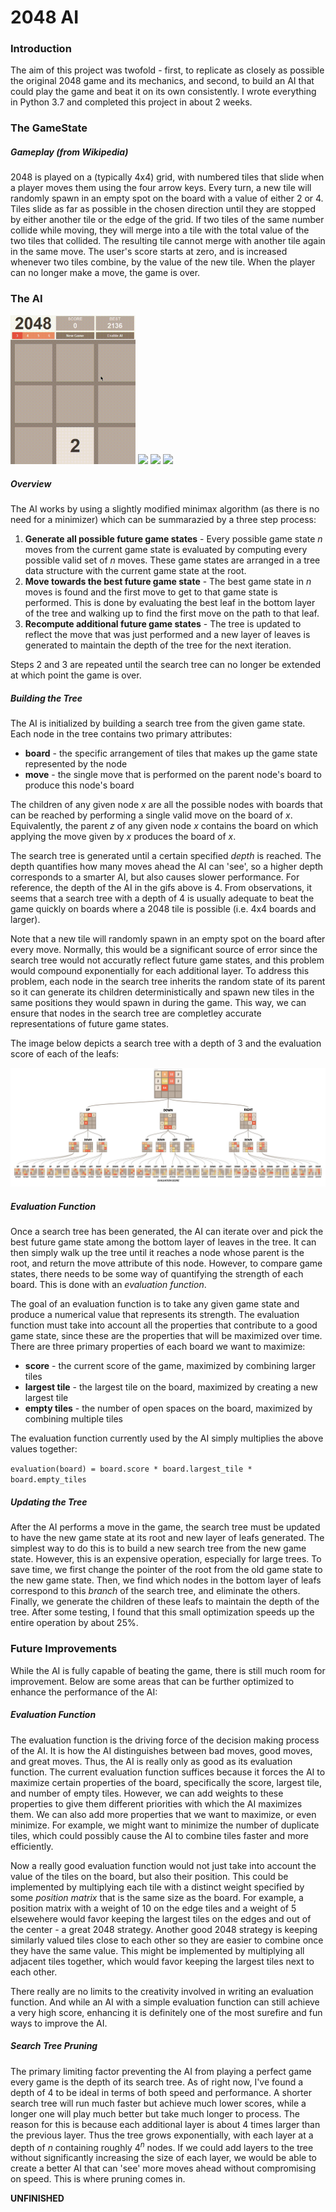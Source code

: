 # 2048 AI
### Introduction
The aim of this project was twofold - first, to replicate as closely as possible the original 2048 game and its mechanics, and second, to build an AI that could play the game and beat it on its own consistently. I wrote everything in Python 3.7 and completed this project in about 2 weeks.

### The GameState
##### Gameplay (from Wikipedia)
2048 is played on a (typically 4x4) grid, with numbered tiles that slide when a player moves them using the four arrow keys. Every turn, a new tile will randomly spawn in an empty spot on the board with a value of either 2 or 4. Tiles slide as far as possible in the chosen direction until they are stopped by either another tile or the edge of the grid. If two tiles of the same number collide while moving, they will merge into a tile with the total value of the two tiles that collided. The resulting tile cannot merge with another tile again in the same move. The user's score starts at zero, and is increased whenever two tiles combine, by the value of the new tile. When the player can no longer make a move, the game is over.

### The AI
<img src="/readme-resources/2048-AI-3x3-grid.gif" width="200">   <img src="/readme-resources/2048-AI-4x4-grid.gif" width="200">   <img src="/readme-resources/2048-AI-5x5-grid.gif" width="200">   <img src="/readme-resources/2048-AI-6x6-grid.gif" width="200">

##### Overview
The AI works by using a slightly modified minimax algorithm (as there is no need for a minimizer) which can be summarazied by a three step process:

1. **Generate all possible future game states** - Every possible game state *n* moves from the current game state is evaluated by computing every possible valid set of *n* moves. These game states are arranged in a tree data structure with the current game state at the root.
2. **Move towards the best future game state** - The best game state in *n* moves is found and the first move to get to that game state is performed. This is done by evaluating the best leaf in the bottom layer of the tree and walking up to find the first move on the path to that leaf.
3. **Recompute additional future game states** - The tree is updated to reflect the move that was just performed and a new layer of leaves is generated to maintain the depth of the tree for the next iteration.

Steps 2 and 3 are repeated until the search tree can no longer be extended at which point the game is over.

##### Building the Tree
The AI is initialized by building a search tree from the given game state. Each node in the tree contains two primary attributes:

- **board** - the specific arrangement of tiles that makes up the game state represented by the node 
- **move** - the single move that is performed on the parent node's board to produce this node's board

The children of any given node *x* are all the possible nodes with boards that can be reached by performing a single valid move on the board of *x*. Equivalently, the parent *z* of any given node *x* contains the board on which applying the move given by *x* produces the board of *x*.

The search tree is generated until a certain specified *depth* is reached. The depth quantifies how many moves ahead the AI can 'see', so a higher depth corresponds to a smarter AI, but also causes slower performance. For reference, the depth of the AI in the gifs above is 4. From observations, it seems that a search tree with a depth of 4 is usually adequate to beat the game quickly on boards where a 2048 tile is possible (i.e. 4x4 boards and larger).

Note that a new tile will randomly spawn in an empty spot on the board after every move. Normally, this would be a significant source of error since the search tree would not accuratly reflect future game states, and this problem would compound exponentially for each additional layer. To address this problem, each node in the search tree inherits the random state of its parent so it can generate its children deterministically and spawn new tiles in the same positions they would spawn in during the game. This way, we can ensure that nodes in the search tree are completley accurate representations of future game states.

The image below depicts a search tree with a depth of 3 and the evaluation score of each of the leafs:

<img src="/readme-resources/2048%20Search%20Tree%20(3).jpg">

##### Evaluation Function
Once a search tree has been generated, the AI can iterate over and pick the best future game state among the bottom layer of leaves in the tree. It can then simply walk up the tree until it reaches a node whose parent is the root, and return the move attribute of this node. However, to compare game states, there needs to be some way of quantifying the strength of each board. This is done with an *evaluation function*. 

The goal of an evaluation function is to take any given game state and produce a numerical value that represents its strength. The evaluation function must take into account all the properties that contribute to a good game state, since these are the properties that will be maximized over time. There are three primary properties of each board we want to maximize:

- **score** - the current score of the game, maximized by combining larger tiles
- **largest tile** - the largest tile on the board, maximized by creating a new largest tile
- **empty tiles** - the number of open spaces on the board, maximized by combining multiple tiles

The evaluation function currently used by the AI simply multiplies the above values together:

`evaluation(board) = board.score * board.largest_tile * board.empty_tiles`

##### Updating the Tree
After the AI performs a move in the game, the search tree must be updated to have the new game state at its root and new layer of leafs generated. The simplest way to do this is to build a new search tree from the new game state. However, this is an expensive operation, especially for large trees. To save time, we first change the pointer of the root from the old game state to the new game state. Then, we find which nodes in the bottom layer of leafs correspond to this *branch* of the search tree, and eliminate the others. Finally, we generate the children of these leafs to maintain the depth of the tree. After some testing, I found that this small optimization speeds up the entire operation by about 25%.

### Future Improvements
While the AI is fully capable of beating the game, there is still much room for improvement. Below are some areas that can be further optimized to enhance the performance of the AI:

##### Evaluation Function
The evaluation function is the driving force of the decision making process of the AI. It is how the AI distinguishes between bad moves, good moves, and great moves. Thus, the AI is really only as good as its evaluation function. The current evaluation function suffices because it forces the AI to maximize certain properties of the board, specifically the score, largest tile, and number of empty tiles. However, we can add weights to these properties to give them different priorities with which the AI maximizes them. We can also add more properties that we want to maximize, or even minimize. For example, we might want to minimize the number of duplicate tiles, which could possibly cause the AI to combine tiles faster and more efficiently. 

Now a really good evaluation function would not just take into account the value of the tiles on the board, but also their position. This could be implemented by multiplying each tile with a distinct weight specified by some *position matrix* that is the same size as the board. For example, a position matrix with a weight of 10 on the edge tiles and a weight of 5 elsewehere would favor keeping the largest tiles on the edges and out of the center - a great 2048 strategy. Another good 2048 strategy is keeping similarly valued tiles close to each other so they are easier to combine once they have the same value. This might be implemented by multiplying all adjacent tiles together, which would favor keeping the largest tiles next to each other.

There really are no limits to the creativity involved in writing an evaluation function. And while an AI with a simple evaluation function can still achieve a very high score, enhancing it is definitely one of the most surefire and fun ways to improve the AI. 

##### Search Tree Pruning
The primary limiting factor preventing the AI from playing a perfect game every game is the depth of its search tree. As of right now, I've found a depth of 4 to be ideal in terms of both speed and performance. A shorter search tree will run much faster but achieve much lower scores, while a longer one will play much better but take much longer to process. The reason for this is because each additional layer is about 4 times larger than the previous layer. Thus the tree grows exponentially, with each layer at a depth of *n* containing roughly 4<sup>*n*</sup> nodes. If we could add layers to the tree without significantly increasing the size of each layer, we would be able to create a better AI that can 'see' more moves ahead without compromising on speed. This is where pruning comes in. 

**UNFINISHED**
